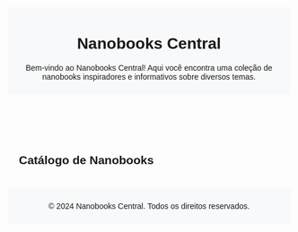 <!DOCTYPE html> <html lang="pt-BR"> <head> <meta charset="UTF-8"> <meta name="viewport" content="width=device-width, initial-scale=1.0"> <title>Nanobooks Central</title> <style> body { font-family: Arial, sans-serif; } header, footer { background-color: #f8f9fa; padding: 10px; text-align: center; } .container { padding: 20px; } .card { border: 1px solid #ccc; padding: 10px; margin: 10px 0; } </style> </head> <body> <header> <h1>Nanobooks Central</h1> <p>Bem-vindo ao Nanobooks Central! Aqui você encontra uma coleção de nanobooks inspiradores e informativos sobre diversos temas.</p> </header> <div class="container"> <h2>Catálogo de Nanobooks</h2> <div id="nanobooks"></div> </div> <footer> <p>© 2024 Nanobooks Central. Todos os direitos reservados.</p> </footer> <script> const nanobooks = [ { titulo: "Deus Existe - A Existência de Deus como Fundamento Teológico", link: "https://linkplaceholder.com/nanobook-deus-existe" }, { titulo: "A Importância da Água", link: "https://linkplaceholder.com/nanobook-importancia-agua" }, { titulo: "Matemática e a Ordem Divina", link: "https://linkplaceholder.com/nanobook-ordem-divina" } ]; const catalogo = document.getElementById('nanobooks'); nanobooks.forEach(livro => { const card = document.createElement('div'); card.className = 'card'; card.innerHTML = `<h3>${livro.titulo}</h3><a href="${livro.link}" target="_blank">Acessar Nanobook</a>`; catalogo.appendChild(card); }); </script> </body> </html>
